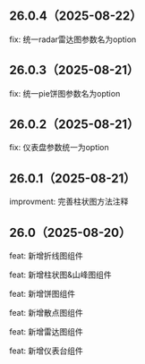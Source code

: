 ## 26.0.4（2025-08-22）
fix: 统一radar雷达图参数名为option

## 26.0.3（2025-08-21）
fix: 统一pie饼图参数名为option

## 26.0.2（2025-08-21）
fix: 仪表盘参数统一为option

## 26.0.1（2025-08-21）
improvment: 完善柱状图方法注释

## 26.0（2025-08-20）
feat: 新增折线图组件

feat: 新增柱状图&山峰图组件

feat: 新增饼图组件

feat: 新增散点图组件

feat: 新增雷达图组件

feat: 新增仪表台组件
